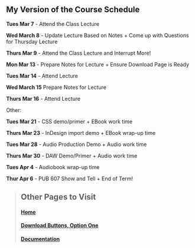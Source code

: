 
## My Version of the Course Schedule

**Tues Mar 7** - Attend the Class Lecture

**Wed March 8** - Update Lecture Based on Notes + Come up with Questions for Thursday Lecture

**Thurs Mar 9** - Attend the Class Lecture and Interrupt More!


**Mon Mar 13** - Prepare Notes for Lecture + Ensure Download Page is Ready

**Tues Mar 14** - Attend Lecture 

**Wed March 15** Prepare Notes for Lecture

**Thurs Mar 16** - Attend Lecture 



Other: 

**Tues Mar 21** - CSS demo/primer + EBook work time  

**Thurs Mar 23** - InDesign import demo + EBook wrap-up time


**Tues Mar 28** - Audio Production Demo + Audio work time  

**Thurs Mar 30** - DAW Demo/Primer + Audio work time


**Tues Apr 4** - Audiobook wrap-up time   

**Thur Apr 6** - PUB 607 Show and Tell + End of Term!  
  
    
      
>  
>  
> ## Other Pages to Visit
> #### [Home](README.md)
> #### [Download Buttons, Option One](DownloadButtons.md)
> #### [Documentation](Documentation.md)

